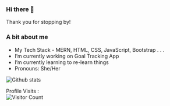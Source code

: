 ### Hi there 👋

Thank you for stopping by! 

### A bit about me

-  My Tech Stack - MERN, HTML, CSS, JavaScript, Bootstrap . . .
-  I’m currently working on Goal Tracking App
-  I’m currently learning to re-learn things
-  Pronouns: She/Her

![Github stats](https://github-readme-stats.vercel.app/api?username=elza-s)

Profile Visits :    
![Visitor Count](https://profile-counter.glitch.me/elza-s/count.svg)





<!--
**elza-s/elza-s** is a ✨ _special_ ✨ repository because its `README.md` (this file) appears on your GitHub profile.


Here are some ideas to get you started:

- 🔭 I’m currently working on ...
- 🌱 I’m currently learning ...
- 👯 I’m looking to collaborate on ...
- 🤔 I’m looking for help with ...
- 💬 Ask me about ...
- 📫 How to reach me: ...
- 😄 Pronouns: ...
- ⚡ Fun fact: ...
-->
